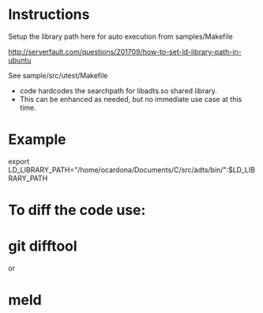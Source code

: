 Instructions
============
Setup the library path here for auto execution from samples/Makefile

http://serverfault.com/questions/201709/how-to-set-ld-library-path-in-ubuntu

See sample/src/utest/Makefile
- code hardcodes the searchpath for libadts.so shared library.  
- This can be enhanced as needed, but no immediate use case at this time.


Example
=======
export LD_LIBRARY_PATH="/home/ocardona/Documents/C/src/adts/bin/":$LD_LIBRARY_PATH


To diff the code use:
====================
# git difftool
or
# meld
